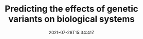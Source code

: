 ---
# Documentation: https://wowchemy.com/docs/managing-content/

title: "Predicting the effects of genetic variants on biological systems"
summary: "Experimental assays to probe genetic variants at the single cell level provide new opportunities to model the effects of variants on biological processes and cellular activities. We are developing new experimental and computational approaches to investigate the context-specific consequences of genetic variation for biological systems to better understand their implications for human health."
authors: []
tags: ["Genetic variation", "GWAS"]
categories: []
date: 2021-07-28T15:34:41Z

# Optional external URL for project (replaces project detail page).
external_link: ""

# Featured image
# To use, add an image named `featured.jpg/png` to your page's folder.
# Focal points: Smart, Center, TopLeft, Top, TopRight, Left, Right, BottomLeft, Bottom, BottomRight.
image:
  caption: ""
  focal_point: "center"
  preview_only: false

# Custom links (optional).
#   Uncomment and edit lines below to show custom links.
# links:
# - name: Follow
#   url: https://twitter.com
#   icon_pack: fab
#   icon: twitter

url_code: ""
url_pdf: ""
url_slides: ""
url_video: ""

# Slides (optional).
#   Associate this project with Markdown slides.
#   Simply enter your slide deck's filename without extension.
#   E.g. `slides = "example-slides"` references `content/slides/example-slides.md`.
#   Otherwise, set `slides = ""`.
slides: ""
---